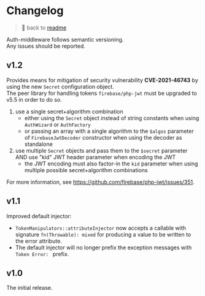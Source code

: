 
# Changelog

> 📖 back to [readme](readme.md)

Auth-middleware follows semantic versioning.\
Any issues should be reported.


## v1.2

Provides means for mitigation of security vulnerability **CVE-2021-46743** by using the new `Secret` configuration object.  
The peer library for handling tokens `firebase/php-jwt` must be upgraded to v5.5 in order to do so.  

1. use a single secret+algorithm combination
    - either using the `Secret` object instead of string constants when using `AuthWizard` or `AuthFactory`
    - or passing an array with a single algorithm to the `$algos` parameter of `FirebaseJwtDecoder` constructor when using the decoder as standalone
2. use multiple `Secret` objects and pass them to the `$secret` parameter AND use "kid" JWT header parameter when encoding the JWT
    - the JWT encoding must also factor-in the `kid` parameter when using multiple possible secret+algorithm combinations 

For more information, see https://github.com/firebase/php-jwt/issues/351.


## v1.1

Improved default injector:
- `TokenManipulators::attributeInjector` now accepts a callable
with signature `fn(Throwable): mixed` for producing a value to be written to the error attribute.
- The default injector will no longer prefix the exception messages with `Token Error: ` prefix.


## v1.0

The initial release.
